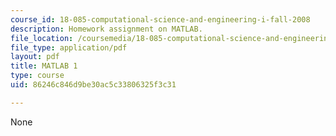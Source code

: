 ```yaml
---
course_id: 18-085-computational-science-and-engineering-i-fall-2008
description: Homework assignment on MATLAB.
file_location: /coursemedia/18-085-computational-science-and-engineering-i-fall-2008/86246c846d9be30ac5c33806325f3c31_mt1_18085_f07.pdf
file_type: application/pdf
layout: pdf
title: MATLAB 1
type: course
uid: 86246c846d9be30ac5c33806325f3c31

---
```

None